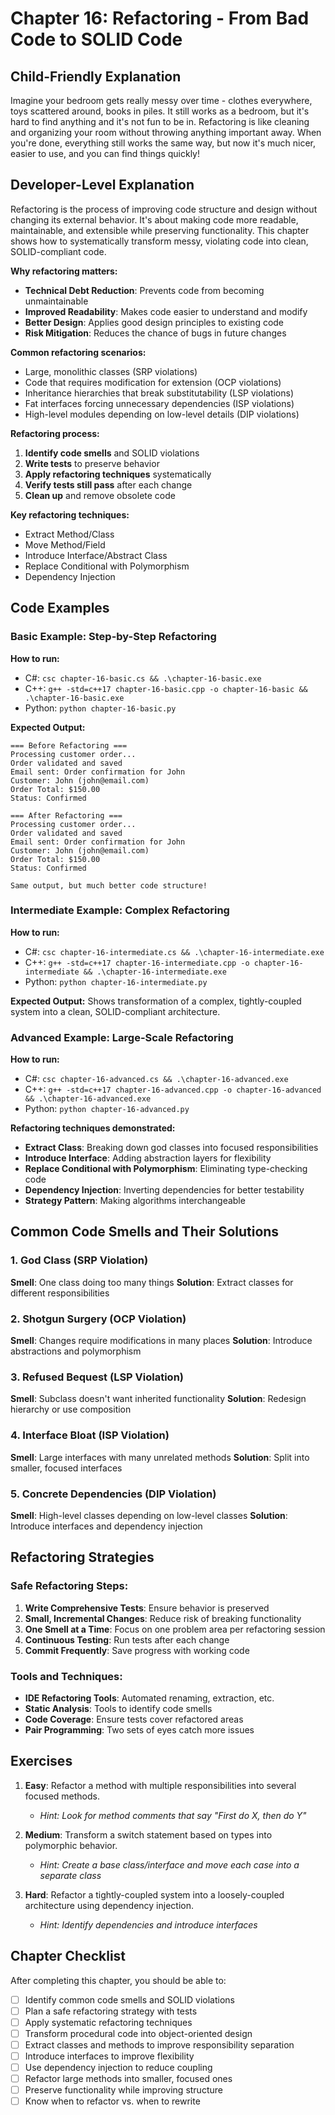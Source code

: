 # Chapter 16: Refactoring - From Bad Code to SOLID Code

## Child-Friendly Explanation
Imagine your bedroom gets really messy over time - clothes everywhere, toys scattered around, books in piles. It still works as a bedroom, but it's hard to find anything and it's not fun to be in. Refactoring is like cleaning and organizing your room without throwing anything important away. When you're done, everything still works the same way, but now it's much nicer, easier to use, and you can find things quickly!

## Developer-Level Explanation
Refactoring is the process of improving code structure and design without changing its external behavior. It's about making code more readable, maintainable, and extensible while preserving functionality. This chapter shows how to systematically transform messy, violating code into clean, SOLID-compliant code.

**Why refactoring matters:**
- **Technical Debt Reduction**: Prevents code from becoming unmaintainable
- **Improved Readability**: Makes code easier to understand and modify
- **Better Design**: Applies good design principles to existing code
- **Risk Mitigation**: Reduces the chance of bugs in future changes

**Common refactoring scenarios:**
- Large, monolithic classes (SRP violations)
- Code that requires modification for extension (OCP violations)
- Inheritance hierarchies that break substitutability (LSP violations)
- Fat interfaces forcing unnecessary dependencies (ISP violations)
- High-level modules depending on low-level details (DIP violations)

**Refactoring process:**
1. **Identify code smells** and SOLID violations
2. **Write tests** to preserve behavior
3. **Apply refactoring techniques** systematically
4. **Verify tests still pass** after each change
5. **Clean up** and remove obsolete code

**Key refactoring techniques:**
- Extract Method/Class
- Move Method/Field
- Introduce Interface/Abstract Class
- Replace Conditional with Polymorphism
- Dependency Injection

## Code Examples

### Basic Example: Step-by-Step Refactoring

**How to run:**
- C#: `csc chapter-16-basic.cs && .\chapter-16-basic.exe`
- C++: `g++ -std=c++17 chapter-16-basic.cpp -o chapter-16-basic && .\chapter-16-basic.exe`
- Python: `python chapter-16-basic.py`

**Expected Output:**
```
=== Before Refactoring ===
Processing customer order...
Order validated and saved
Email sent: Order confirmation for John
Customer: John (john@email.com)
Order Total: $150.00
Status: Confirmed

=== After Refactoring ===
Processing customer order...
Order validated and saved
Email sent: Order confirmation for John
Customer: John (john@email.com)
Order Total: $150.00
Status: Confirmed

Same output, but much better code structure!
```

### Intermediate Example: Complex Refactoring

**How to run:**
- C#: `csc chapter-16-intermediate.cs && .\chapter-16-intermediate.exe`
- C++: `g++ -std=c++17 chapter-16-intermediate.cpp -o chapter-16-intermediate && .\chapter-16-intermediate.exe`
- Python: `python chapter-16-intermediate.py`

**Expected Output:** Shows transformation of a complex, tightly-coupled system into a clean, SOLID-compliant architecture.

### Advanced Example: Large-Scale Refactoring

**How to run:**
- C#: `csc chapter-16-advanced.cs && .\chapter-16-advanced.exe`
- C++: `g++ -std=c++17 chapter-16-advanced.cpp -o chapter-16-advanced && .\chapter-16-advanced.exe`
- Python: `python chapter-16-advanced.py`

**Refactoring techniques demonstrated:**
- **Extract Class**: Breaking down god classes into focused responsibilities
- **Introduce Interface**: Adding abstraction layers for flexibility
- **Replace Conditional with Polymorphism**: Eliminating type-checking code
- **Dependency Injection**: Inverting dependencies for better testability
- **Strategy Pattern**: Making algorithms interchangeable

## Common Code Smells and Their Solutions

### 1. God Class (SRP Violation)
**Smell**: One class doing too many things
**Solution**: Extract classes for different responsibilities

### 2. Shotgun Surgery (OCP Violation)
**Smell**: Changes require modifications in many places
**Solution**: Introduce abstractions and polymorphism

### 3. Refused Bequest (LSP Violation)
**Smell**: Subclass doesn't want inherited functionality
**Solution**: Redesign hierarchy or use composition

### 4. Interface Bloat (ISP Violation)
**Smell**: Large interfaces with many unrelated methods
**Solution**: Split into smaller, focused interfaces

### 5. Concrete Dependencies (DIP Violation)
**Smell**: High-level classes depending on low-level classes
**Solution**: Introduce interfaces and dependency injection

## Refactoring Strategies

### Safe Refactoring Steps:
1. **Write Comprehensive Tests**: Ensure behavior is preserved
2. **Small, Incremental Changes**: Reduce risk of breaking functionality
3. **One Smell at a Time**: Focus on one problem area per refactoring session
4. **Continuous Testing**: Run tests after each change
5. **Commit Frequently**: Save progress with working code

### Tools and Techniques:
- **IDE Refactoring Tools**: Automated renaming, extraction, etc.
- **Static Analysis**: Tools to identify code smells
- **Code Coverage**: Ensure tests cover refactored areas
- **Pair Programming**: Two sets of eyes catch more issues

## Exercises

1. **Easy**: Refactor a method with multiple responsibilities into several focused methods.
   - *Hint: Look for method comments that say "First do X, then do Y"*

2. **Medium**: Transform a switch statement based on types into polymorphic behavior.
   - *Hint: Create a base class/interface and move each case into a separate class*

3. **Hard**: Refactor a tightly-coupled system into a loosely-coupled architecture using dependency injection.
   - *Hint: Identify dependencies and introduce interfaces*

## Chapter Checklist

After completing this chapter, you should be able to:

- [ ] Identify common code smells and SOLID violations
- [ ] Plan a safe refactoring strategy with tests
- [ ] Apply systematic refactoring techniques
- [ ] Transform procedural code into object-oriented design
- [ ] Extract classes and methods to improve responsibility separation
- [ ] Introduce interfaces to improve flexibility
- [ ] Use dependency injection to reduce coupling
- [ ] Refactor large methods into smaller, focused ones
- [ ] Preserve functionality while improving structure
- [ ] Know when to refactor vs. when to rewrite